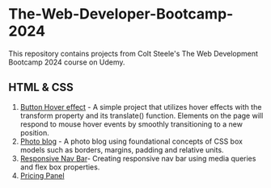 # The-Web-Developer-Bootcamp-2024
This repository contains projects from Colt Steele's The Web Development Bootcamp 2024 course on Udemy.

## HTML & CSS
1. [Button Hover effect](https://github.com/ImAkshayad/The-Web-Developer-Bootcamp-2024/tree/main/html-css/button-hover-effect/) - A simple project that utilizes hover effects with the transform property and its translate() function. Elements on the page will respond to mouse hover events by smoothly transitioning to a new position.
2. [Photo blog](https://github.com/ImAkshayad/The-Web-Developer-Bootcamp-2024/tree/main/html-css/photo-blog/) - A photo blog using foundational concepts of CSS box models such as borders, margins, padding and relative units.
3. [Responsive Nav Bar](https://github.com/ImAkshayad/The-Web-Developer-Bootcamp-2024/tree/main/html-css/responsive-nav-bar/)- Creating responsive nav bar using media queries and flex box properties.
4. [Pricing Panel](https://github.com/ImAkshayad/The-Web-Developer-Bootcamp-2024/tree/main/html-css/pricing-panel/)